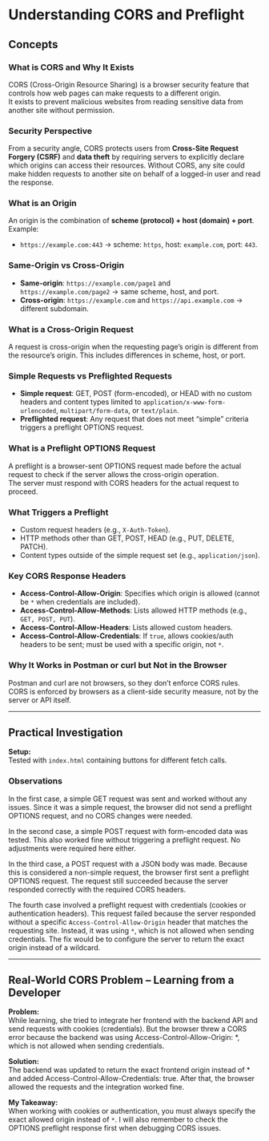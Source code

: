 
# Understanding CORS and Preflight

## Concepts

### What is CORS and Why It Exists
CORS (Cross-Origin Resource Sharing) is a browser security feature that controls how web pages can make requests to a different origin.  
It exists to prevent malicious websites from reading sensitive data from another site without permission.

### Security Perspective
From a security angle, CORS protects users from **Cross-Site Request Forgery (CSRF)** and **data theft** by requiring servers to explicitly declare which origins can access their resources. Without CORS, any site could make hidden requests to another site on behalf of a logged-in user and read the response.

### What is an Origin
An origin is the combination of **scheme (protocol) + host (domain) + port**.  
Example:  
- `https://example.com:443` → scheme: `https`, host: `example.com`, port: `443`.

### Same-Origin vs Cross-Origin
- **Same-origin**: `https://example.com/page1` and `https://example.com/page2` → same scheme, host, and port.  
- **Cross-origin**: `https://example.com` and `https://api.example.com` → different subdomain.

### What is a Cross-Origin Request
A request is cross-origin when the requesting page’s origin is different from the resource’s origin. This includes differences in scheme, host, or port.

### Simple Requests vs Preflighted Requests
- **Simple request**: GET, POST (form-encoded), or HEAD with no custom headers and content types limited to `application/x-www-form-urlencoded`, `multipart/form-data`, or `text/plain`.  
- **Preflighted request**: Any request that does not meet “simple” criteria triggers a preflight OPTIONS request.

### What is a Preflight OPTIONS Request
A preflight is a browser-sent OPTIONS request made before the actual request to check if the server allows the cross-origin operation.  
The server must respond with CORS headers for the actual request to proceed.

### What Triggers a Preflight
- Custom request headers (e.g., `X-Auth-Token`).
- HTTP methods other than GET, POST, HEAD (e.g., PUT, DELETE, PATCH).
- Content types outside of the simple request set (e.g., `application/json`).

### Key CORS Response Headers
- **Access-Control-Allow-Origin**: Specifies which origin is allowed (cannot be `*` when credentials are included).  
- **Access-Control-Allow-Methods**: Lists allowed HTTP methods (e.g., `GET, POST, PUT`).  
- **Access-Control-Allow-Headers**: Lists allowed custom headers.  
- **Access-Control-Allow-Credentials**: If `true`, allows cookies/auth headers to be sent; must be used with a specific origin, not `*`.

### Why It Works in Postman or curl but Not in the Browser
Postman and curl are not browsers, so they don’t enforce CORS rules. CORS is enforced by browsers as a client-side security measure, not by the server or API itself.

---

## Practical Investigation

**Setup:**  
Tested with `index.html` containing buttons for different fetch calls.

### Observations
In the first case, a simple GET request was sent and worked without any issues. Since it was a simple request, the browser did not send a preflight OPTIONS request, and no CORS changes were needed.  

In the second case, a simple POST request with form-encoded data was tested. This also worked fine without triggering a preflight request. No adjustments were required here either.  

In the third case, a POST request with a JSON body was made. Because this is considered a non-simple request, the browser first sent a preflight OPTIONS request. The request still succeeded because the server responded correctly with the required CORS headers.  

The fourth case involved a preflight request with credentials (cookies or authentication headers). This request failed because the server responded without a specific `Access-Control-Allow-Origin` header that matches the requesting site. Instead, it was using `*`, which is not allowed when sending credentials. The fix would be to configure the server to return the exact origin instead of a wildcard.

---

## Real-World CORS Problem – Learning from a Developer

**Problem:**  
While learning, she tried to integrate her frontend with the backend API and send requests with cookies (credentials). But the browser threw a CORS error because the backend was using Access-Control-Allow-Origin: *, which is not allowed when sending credentials.

**Solution:**  
The backend was updated to return the exact frontend origin instead of * and added Access-Control-Allow-Credentials: true. After that, the browser allowed the requests and the integration worked fine.

**My Takeaway:**  
When working with cookies or authentication, you must always specify the exact allowed origin instead of `*`. I will also remember to check the OPTIONS preflight response first when debugging CORS issues.
